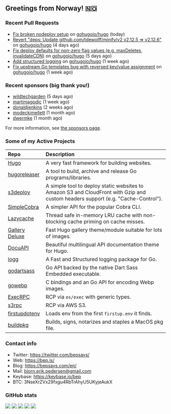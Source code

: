 ## Greetings from Norway! 🇳🇴

### Recent Pull Requests

- [Fix broken nodeploy setup](https://github.com/gohugoio/hugo/pull/11152) on [gohugoio/hugo](https://github.com/gohugoio/hugo) (today)
- [Revert &#34;deps: Update github.com/tdewolff/minify/v2 v2.12.5 =&gt; v2.12.6&#34;](https://github.com/gohugoio/hugo/pull/11133) on [gohugoio/hugo](https://github.com/gohugoio/hugo) (4 days ago)
- [Fix deploy defaults for non-zero flag values (e.g. maxDeletes, invalidateCDN)](https://github.com/gohugoio/hugo/pull/11129) on [gohugoio/hugo](https://github.com/gohugoio/hugo) (5 days ago)
- [Add structured logging](https://github.com/gohugoio/hugo/pull/11122) on [gohugoio/hugo](https://github.com/gohugoio/hugo) (1 week ago)
- [Fix upstream Go templates bug with reversed key/value assignment](https://github.com/gohugoio/hugo/pull/11114) on [gohugoio/hugo](https://github.com/gohugoio/hugo) (1 week ago)

### Recent sponsors (big thank you!)

- [wildtechgarden](https://github.com/wildtechgarden) (5 days ago)
- [martinjagodic](https://github.com/martinjagodic) (1 week ago)
- [donaldjenkins](https://github.com/donaldjenkins) (2 weeks ago)
- [modeckimellett](https://github.com/modeckimellett) (1 month ago)
- [dwermke](https://github.com/dwermke) (1 month ago)

For more information, see [the sponsors page](https://github.com/sponsors/bep/).

### Some of my Active Projects

| Repo  | Description |
| :---------------------------------------- | :------------------------------------------- |
| [Hugo](https://github.com/gohugoio/hugo)|A very fast framework for building websites. |
| [hugoreleaser](https://github.com/gohugoio/hugoreleaser)| A tool to build, archive and release Go programs/libraries.  |
| [s3deploy](https://github.com/bep/s3deploy)| A simple tool to deploy static websites to Amazon S3 and CloudFront with Gzip and custom headers support (e.g. "Cache-Control").|
| [SimpleCobra](https://github.com/bep/simplecobra)|A simpler API for the popular Cobra CLI.|
| [Lazycache](https://github.com/bep/lazycache)| Thread safe in-memory LRU cache with non-blocking cache priming on cache misses.  |
| [Gallery Deluxe](https://github.com/bep/gallerydeluxe)|Fast Hugo gallery theme/module suitable for lots of images.  |
| [DocuAPI](https://github.com/bep/docuapi)| Beautiful multilingual API documentation theme for Hugo.  |
| [logg](https://github.com/bep/logg)| A Fast and Structured logging package for Go.  |
| [godartsass](https://github.com/bep/godartsass)| Go API backed by the native Dart Sass Embedded executable. |
| [gowebp](https://github.com/bep/gowebp)|C bindings and an Go API for encoding Webp images. |
| [ExecRPC](https://github.com/bep/execrpc)|RCP via `os/exec` with generic types.  |
| [s3rpc](https://github.com/bep/s3rpc)|RCP via AWS S3.|
| [firstupdotenv](https://github.com/bep/firstupdotenv)|Loads env from the first `firstup.env` it finds. |
| [buildpkg](https://github.com/bep/buildpkg)| Builds, signs, notarizes and staples a MacOS pkg file. |

### Contact info
- Twitter: https://twitter.com/bepsays/
- Web: https://bep.is/
- Blog: https://bepsays.com/en/
- Mail: bjorn.erik.pedersen@gmail.com
- Keybase: https://keybase.io/bep
- BTC: 3NseXrZVx29fxgu4RbTrAhyU5UKyjeAukX


### GitHub stats

![](https://github-profile-summary-cards.vercel.app/api/cards/profile-details?username=bep&theme=github)
![](https://github-profile-summary-cards.vercel.app/api/cards/repos-per-language?username=bep&theme=github)
![](https://github-profile-summary-cards.vercel.app/api/cards/most-commit-language?username=bep&theme=github)
![](https://github-profile-summary-cards.vercel.app/api/cards/stats?username=bep&theme=github)
![](https://github-profile-summary-cards.vercel.app/api/cards/productive-time?username=bep&theme=github)
